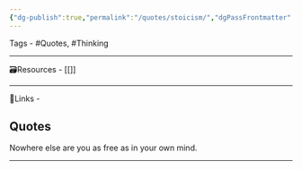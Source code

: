 ```yaml
---
{"dg-publish":true,"permalink":"/quotes/stoicism/","dgPassFrontmatter":true,"noteIcon":"1","created":"2023-11-14T21:08:39.714+05:30","updated":"2023-12-12T23:34:38.249+05:30"}
---
```


Tags - #Quotes, #Thinking 

---

🗃Resources - [[]]

---
 🔗Links -

## Quotes
Nowhere else are you as free as in your own mind.

---
